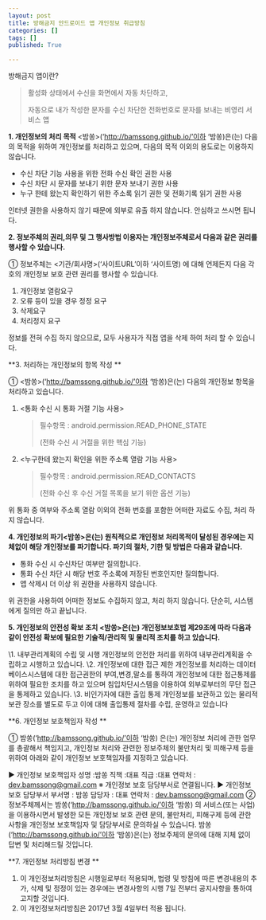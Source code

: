 ```yaml
---
layout: post
title: 방해금지 안드로이드 앱 개인정보 취급방침
categories: []
tags: []
published: True

---
```


방해금지 앱이란?

> 활성화 상태에서 수신을 화면에서 자동 차단하고, 
>
> 자동으로 내가 작성한 문자를 수신 차단한 전화번호로 문자를 보내는 비영리 서비스 앱



**1. 개인정보의 처리 목적** <밤쏭>(‘http://bamssong.github.io/’이하 ‘밤쏭)은(는) 다음의 목적을 위하여 개인정보를 처리하고 있으며, 다음의 목적 이외의 용도로는 이용하지 않습니다.

- 수신 차단 기능 사용을 위한 전화 수신 확인 권한 사용
- 수신 차단 시 문자를 보내기 위한 문자 보내기 권한 사용
- 누구 한테 왔는지 확인하기 위한 주소록 읽기 권한 및 전화기록 읽기 권한 사용

인터넷 권한을 사용하지 않기 때문에 외부로 유출 하지 않습니다. 안심하고 쓰시면 됩니다.



**2. 정보주체의 권리,의무 및 그 행사방법 이용자는 개인정보주체로서 다음과 같은 권리를 행사할 수 있습니다.**

① 정보주체는 <기관/회사명>(‘사이트URL’이하 ‘사이트명) 에 대해 언제든지 다음 각 호의 개인정보 보호 관련 권리를 행사할 수 있습니다.

1. 개인정보 열람요구
2. 오류 등이 있을 경우 정정 요구
3. 삭제요구
4. 처리정지 요구

정보를 전혀 수집 하지 않으므로,  모두 사용자가 직접 앱을 삭제 하여 처리 할 수  있습니다.



**3. 처리하는 개인정보의 항목 작성 **

① <밤쏭>(‘http://bamssong.github.io/’이하 ‘밤쏭)은(는) 다음의 개인정보 항목을 처리하고 있습니다.

1. <통화 수신 시 통화 거절 기능 사용>

   > 필수항목 : android.permission.READ_PHONE_STATE
   >
   > (전화 수신 시 거절을 위한 핵심 기능)

2. <누구한테 왔는지 확인을 위한 주소록 열람 기능 사용>

   > 필수항목 : android.permission.READ_CONTACTS
   >
   > (전화 수신 후 수신 거절 목록을 보기 위한 옵션 기능)



위 통화 중 여부와 주소록 열람 이외의 전화 번호를 포함한 어떠한 자료도 수집, 처리 하지 않습니다.



**4. 개인정보의 파기<밤쏭>은(는) 원칙적으로 개인정보 처리목적이 달성된 경우에는 지체없이 해당 개인정보를 파기합니다. 파기의 절차, 기한 및 방법은 다음과 같습니다.**

- 통화 수신 시 수신차단 여부만 질의합니다.
- 통화 수신 차단 시 해당 번호 주소록에 저장된 번호인지만 질의합니다.
- 앱 삭제시 더 이상 위 권한을 사용하지 않습니다.  

위 권한을 사용하여 어떠한 정보도 수집하지 않고, 처리 하지 않습니다. 단순히, 시스템에게 질의만 하고 끝납니다.



**5. 개인정보의 안전성 확보 조치 <밤쏭>은(는) 개인정보보호법 제29조에 따라 다음과 같이 안전성 확보에 필요한 기술적/관리적 및 물리적 조치를 하고 있습니다.**

\1. 내부관리계획의 수립 및 시행
개인정보의 안전한 처리를 위하여 내부관리계획을 수립하고 시행하고 있습니다.
\2. 개인정보에 대한 접근 제한
개인정보를 처리하는 데이터베이스시스템에 대한 접근권한의 부여,변경,말소를 통하여 개인정보에 대한 접근통제를 위하여 필요한 조치를 하고 있으며 침입차단시스템을 이용하여 외부로부터의 무단 접근을 통제하고 있습니다.
\3. 비인가자에 대한 출입 통제
개인정보를 보관하고 있는 물리적 보관 장소를 별도로 두고 이에 대해 출입통제 절차를 수립, 운영하고 있습니다



**6. 개인정보 보호책임자 작성 **

① 밤쏭(‘http://bamssong.github.io/’이하 ‘밤쏭) 은(는) 개인정보 처리에 관한 업무를 총괄해서 책임지고, 개인정보 처리와 관련한 정보주체의 불만처리 및 피해구제 등을 위하여 아래와 같이 개인정보 보호책임자를 지정하고 있습니다.

▶ 개인정보 보호책임자 
성명 :밤쏭
직책 :대표
직급 :대표
연락처 : dev.bamssong@gmail.com
※ 개인정보 보호 담당부서로 연결됩니다.
▶ 개인정보 보호 담당부서
부서명 : 밤쏭
담당자 : 대표
연락처 : dev.bamssong@gmail.com
② 정보주체께서는 밤쏭(‘http://bamssong.github.io/’이하 ‘밤쏭) 의 서비스(또는 사업)을 이용하시면서 발생한 모든 개인정보 보호 관련 문의, 불만처리, 피해구제 등에 관한 사항을 개인정보 보호책임자 및 담당부서로 문의하실 수 있습니다. 밤쏭(‘http://bamssong.github.io/’이하 ‘밤쏭)은(는) 정보주체의 문의에 대해 지체 없이 답변 및 처리해드릴 것입니다.



**7. 개인정보 처리방침 변경 **

1. 이 개인정보처리방침은 시행일로부터 적용되며, 법령 및 방침에 따른 변경내용의 추가, 삭제 및 정정이 있는 경우에는 변경사항의 시행 7일 전부터 공지사항을 통하여 고지할 것입니다.
2. 이 개인정보처리방침은 2017년 3월 4일부터 적용 됩니다.